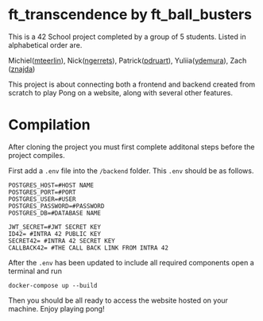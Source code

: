 # ft_transcendence by ft_ball_busters
This is a 42 School project completed by a group of 5 students. Listed in alphabetical order are.

Michiel([mteerlin](https://www.github.com/ArgentumLunae)), Nick([ngerrets](https://www.github.com/nickgerrets)), Patrick([pdruart](https://www.github.com/MrCrackerplays)), Yuliia([ydemura](https://www.github.com/ydemura)), Zach ([znajda](https://www.github.com/ZachRN))

This project is about connecting both a frontend and backend created from scratch to play Pong on a website, along with several other features.

# Compilation

After cloning the project you must first complete additonal steps before the project compiles.

First add a `.env` file into the `/backend` folder. This `.env` should be as follows.

```
POSTGRES_HOST=#HOST NAME
POSTGRES_PORT=#PORT
POSTGRES_USER=#USER
POSTGRES_PASSWORD=#PASSWORD
POSTGRES_DB=#DATABASE NAME

JWT_SECRET=#JWT SECRET KEY
ID42= #INTRA 42 PUBLIC KEY
SECRET42= #INTRA 42 SECRET KEY
CALLBACK42= #THE CALL BACK LINK FROM INTRA 42
```

After the `.env` has been updated to include all required components open a terminal and run

`docker-compose up --build`

Then you should be all ready to access the website hosted on your machine. Enjoy playing pong!
